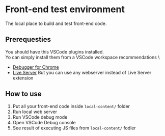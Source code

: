 # Front-end test environment
The local place to build and test front-end code.
## Prerequesties
You should have this VSCode plugins installed. \
Yo can simply install them from a VSCode workspace recommendations \
- [Debugger for Chrome](https://marketplace.visualstudio.com/items?itemName=msjsdiag.debugger-for-chrome)
- [Live Server](https://marketplace.visualstudio.com/items?itemName=ritwickdey.LiveServer)
But you can use any webserver instead of Live Server extension
## How to use
1. Put all your front-end code inside `local-content/` folder
2. Run local web server
3. Run VSCode debug mode
4. Open VSCode Debug console
5. See result of executing JS files from `local-content/` fodler
